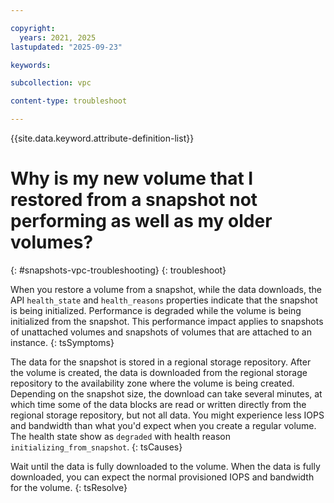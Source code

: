 ```yaml
---

copyright:
  years: 2021, 2025
lastupdated: "2025-09-23"

keywords:

subcollection: vpc

content-type: troubleshoot

---
```


{{site.data.keyword.attribute-definition-list}}

# Why is my new volume that I restored from a snapshot not performing as well as my older volumes?
{: #snapshots-vpc-troubleshooting}
{: troubleshoot}

When you restore a volume from a snapshot, while the data downloads, the API `health_state` and `health_reasons` properties indicate that the snapshot is being initialized. Performance is degraded while the volume is being initialized from the snapshot. This performance impact applies to snapshots of unattached volumes and snapshots of volumes that are attached to an instance.
{: tsSymptoms}

The data for the snapshot is stored in a regional storage repository. After the volume is created, the data is downloaded from the regional storage repository to the availability zone where the volume is being created. Depending on the snapshot size, the download can take several minutes, at which time some of the data blocks are read or written directly from the regional storage repository, but not all data. You might experience less IOPS and bandwidth than what you'd expect when you create a regular volume. The health state show as `degraded` with health reason `initializing_from_snapshot`.
{: tsCauses}

Wait until the data is fully downloaded to the volume. When the data is fully downloaded, you can expect the normal provisioned IOPS and bandwidth for the volume.
{: tsResolve}
